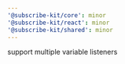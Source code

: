 ```yaml
---
'@subscribe-kit/core': minor
'@subscribe-kit/react': minor
'@subscribe-kit/shared': minor
---
```


support multiple variable listeners
